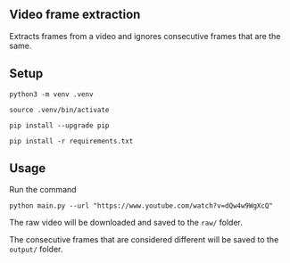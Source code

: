 ## Video frame extraction

Extracts frames from a video and ignores consecutive frames that are the same.

## Setup

`python3 -m venv .venv`

`source .venv/bin/activate`

`pip install --upgrade pip`

`pip install -r requirements.txt`

## Usage

Run the command

`python main.py --url "https://www.youtube.com/watch?v=dQw4w9WgXcQ"`

The raw video will be downloaded and saved to the `raw/` folder.

The consecutive frames that are considered different will be saved to the `output/` folder.

